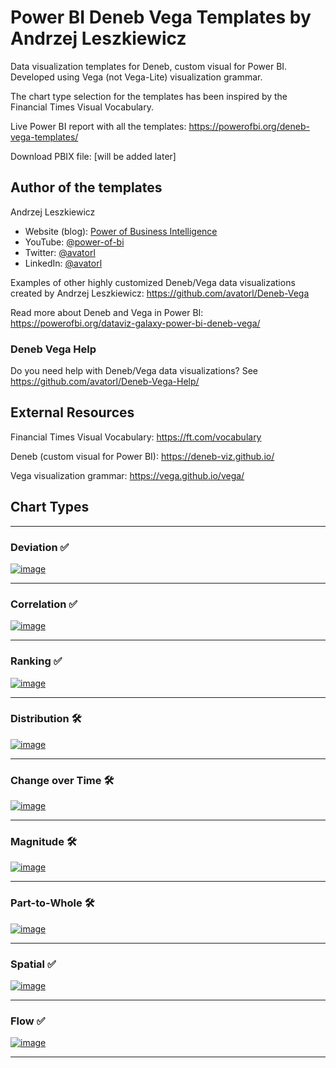 # Power BI Deneb Vega Templates by Andrzej Leszkiewicz

Data visualization templates for Deneb, custom visual for Power BI. Developed using Vega (not Vega-Lite) visualization grammar.

The chart type selection for the templates has been inspired by the Financial Times Visual Vocabulary.

Live Power BI report with all the templates: https://powerofbi.org/deneb-vega-templates/

Download PBIX file: [will be added later]

## Author of the templates

Andrzej Leszkiewicz
- Website (blog): [Power of Business Intelligence](https://powerofbi.org/)
- YouTube: [@power-of-bi](https://www.youtube.com/@power-of-bi)
- Twitter: [@avatorl](https://twitter.com/avatorl)
- LinkedIn: [@avatorl](https://www.linkedin.com/in/avatorl/)

Examples of other highly customized Deneb/Vega data visualizations created by Andrzej Leszkiewicz: https://github.com/avatorl/Deneb-Vega

Read more about Deneb and Vega in Power BI: https://powerofbi.org/dataviz-galaxy-power-bi-deneb-vega/

### Deneb Vega Help

Do you need help with Deneb/Vega data visualizations? See https://github.com/avatorl/Deneb-Vega-Help/

## External Resources

Financial Times Visual Vocabulary: https://ft.com/vocabulary

Deneb (custom visual for Power BI): https://deneb-viz.github.io/

Vega visualization grammar: https://vega.github.io/vega/

## Chart Types

---

### Deviation ✅

[![image](https://github.com/avatorl/Deneb-Vega-Templates/assets/59934292/febdddb3-0ec7-429f-afa2-9a28cb8a4b0b)](https://github.com/avatorl/Deneb-Vega-Templates/blob/main/deviation)

---

### Correlation ✅

[![image](https://github.com/avatorl/Deneb-Vega-Templates/assets/59934292/ec12bcb6-c4e6-40bb-bca1-6f3d7a45fd04)](https://github.com/avatorl/Deneb-Vega-Templates/tree/main/correlation)

---

### Ranking ✅

[![image](https://github.com/avatorl/Deneb-Vega-Templates/assets/59934292/cecf5523-6338-4ddc-82d4-66ca00a942bd)](https://github.com/avatorl/Deneb-Vega-Templates/tree/main/ranking)

---

### Distribution 🛠️

[![image](https://github.com/avatorl/Deneb-Vega-Templates/assets/59934292/1516292d-1e60-423c-8d0c-ab9ed5614f9e)](https://github.com/avatorl/Deneb-Vega-Templates/tree/main/distribution)

---

### Change over Time 🛠️

[![image](https://github.com/avatorl/Deneb-Vega-Templates/assets/59934292/6deec789-c7f3-4388-b276-d17f6599399f)](https://github.com/avatorl/Deneb-Vega-Templates/tree/main/change-over-time)

---

### Magnitude 🛠️

[![image](https://github.com/avatorl/Deneb-Vega-Templates/assets/59934292/818049ee-c81f-4613-ad81-63e325bd2605)](https://github.com/avatorl/Deneb-Vega-Templates/tree/main/magnitude)

---

### Part-to-Whole 🛠️

[![image](https://github.com/avatorl/Deneb-Vega-Templates/assets/59934292/feee590d-bb96-44eb-8eeb-cdd92ada22dc)](https://github.com/avatorl/Deneb-Vega-Templates/tree/main/part-to-whole)

---

### Spatial ✅

[![image](https://github.com/avatorl/Deneb-Vega-Templates/assets/59934292/0d4390ac-66a2-44fc-b306-a0554b23602f)](https://github.com/avatorl/Deneb-Vega-Templates/tree/main/spatial)

---

### Flow ✅

[![image](https://github.com/avatorl/Deneb-Vega-Templates/assets/59934292/83a36f70-da2e-4579-8679-fb76223c9bb3)](https://github.com/avatorl/Deneb-Vega-Templates/blob/main/flow)

---
